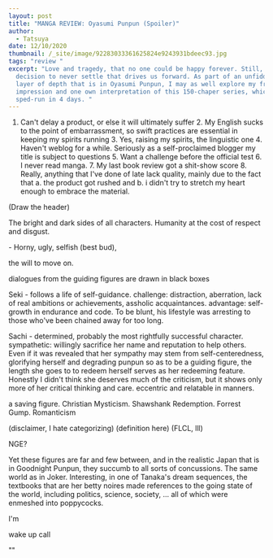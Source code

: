 ```yaml
---
layout: post
title: "MANGA REVIEW: Oyasumi Punpun (Spoiler)"
author:
  - Tatsuya
date: 12/10/2020
thumbnail: /_site/image/92283033361625824e9243931bdeec93.jpg
tags: "review "
excerpt: "Love and tragedy, that no one could be happy forever. Still, it's the
  decision to never settle that drives us forward. As part of an unfiddled-with
  layer of depth that is in Oyasumi Punpun, I may as well explore my fresh
  impression and one own interpretation of this 150-chaper series, which I
  sped-run in 4 days. "
---
```

1. Can't delay a product, or else it will ultimately suffer  2. My English sucks to the point of embarrassment, so swift practices are essential in keeping my spirits running  3. Yes, raising my spirits, the linguistic one  4. Haven't weblog for a while. Seriously as a self-proclaimed blogger my title is subject to questions  5. Want a challenge before the official test  6. I never read manga.  7. My last book review got a shit-show score  8. Really, anything that I've done of late lack quality, mainly due to the fact that a. the product got rushed and b. i didn't try to stretch my heart enough to embrace the material.

(Draw the header)

The bright and dark sides of all characters. Humanity at the cost of respect and disgust.

\- Horny, ugly, selfish (best bud), 

the will to move on. 

dialogues from the guiding figures are drawn in black boxes

Seki - follows a life of self-guidance. challenge: distraction, aberration, lack of real ambitions or achievements, assholic acquaintances. advantage: self-growth in endurance and code. To be blunt, his lifestyle was arresting to those who've been chained away for too long. 

Sachi - determined, probably the most rightfully successful character. sympathetic: willingly sacrifice her name and reputation to help others. Even if it was revealed that her sympathy may stem from self-centeredness, glorifying herself and degrading punpun so as to be a guiding figure, the length she goes to to redeem herself serves as her redeeming feature. Honestly I didn't think she deserves much of the criticism, but it shows only more of her critical thinking and care. eccentric and relatable in manners.

a saving figure. Christian Mysticism. Shawshank Redemption. Forrest Gump. Romanticism

(disclaimer, I hate categorizing) (definition here) (FLCL, lll)

NGE?

Yet these figures are far and few between, and in the realistic Japan that is in Goodnight Punpun, they succumb to all sorts of concussions. The same world as in Joker. Interesting, in one of Tanaka's dream sequences, the textbooks that are her betty noires made references to the going state of the world, including politics, science, society, ... all of which were enmeshed into poppycocks. 

I'm 

wake up call

""